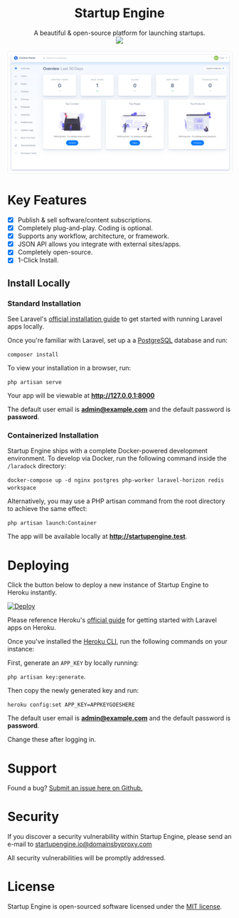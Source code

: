 <div align="center" style="width:100%;">
<h1>Startup Engine</h1>
A beautiful & open-source platform for launching startups.<br>
<img src="storage/docs/images/logo.png" width="100">    
</div>

<img src="storage/docs/screenshots/admin.jpg" alt="Startup Engine Admin Panel" style="border:1px solid #eee;border-radius:5px;"><br>

# Key Features 

* [x] Publish & sell software/content subscriptions.
* [x] Completely plug-and-play. Coding is optional.
* [x] Supports any workflow, architecture, or framework.
* [x] JSON API allows you integrate with external sites/apps.
* [x] Completely open-source.
* [x] 1-Click Install.

## Install Locally

### Standard Installation

See Laravel's [official installation guide](https://laravel.com/docs/5.6/installation) to get started with running Laravel apps locally.
 
Once you're familiar with Laravel, set up a a [PostgreSQL](https://www.postgresql.org/) database and run:

`composer install`  

To view your installation in a browser, run:

`php artisan serve`

Your app will be viewable at **http://127.0.0.1:8000**

The default user email is **admin@example.com** and the default password is **password**.

### Containerized Installation

Startup Engine ships with a complete Docker-powered development environment. To develop via Docker, run the following command inside the `/laradock` directory:

`docker-compose up -d nginx postgres php-worker laravel-horizon redis workspace`

Alternatively, you may use a PHP artisan command from the root directory to achieve the same effect:

`php artisan launch:Container` 

The app will be available locally at **http://startupengine.test**.

# Deploying

Click the button below to deploy a new instance of Startup Engine to Heroku instantly.

[![Deploy](https://www.herokucdn.com/deploy/button.svg)](https://heroku.com/deploy?template=https://github.com/luckyrabbitllc/StartupEngine)

Please reference Heroku's [official guide](https://devcenter.heroku.com/articles/getting-started-with-laravel) for getting started with Laravel apps on Heroku.

Once you've installed the [Heroku CLI](https://devcenter.heroku.com/articles/heroku-cli), run the following commands on your instance:

First, generate an `APP_KEY` by locally running: 

`php artisan key:generate`. 

Then copy the newly generated key and run:
 
`heroku config:set APP_KEY=APPKEYGOESHERE` 

The default user email is **admin@example.com** and the default password is **password**.

Change these after logging in.


# Support

Found a bug? [Submit an issue here on Github.](https://github.com/luckyrabbitllc/startupengine/issues)

# Security 

If you discover a security vulnerability within Startup Engine, please send an e-mail to startupengine.io@domainsbyproxy.com
 
All security vulnerabilities will be promptly addressed.

# License

Startup Engine is open-sourced software licensed under the [MIT license](http://opensource.org/licenses/MIT).